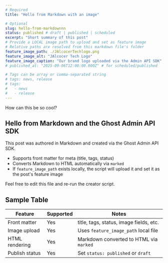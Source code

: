 ```yaml
---
# Required
title: "Hello from Markdown with an image"

# Optional
slug: hello-from-markdownnn
status: published # draft | published | scheduled
excerpt: "Short summary of this post"
# Provide a LOCAL image path to upload and set as feature image
# Relative paths are resolved from this markdown file's folder
feature_image_path: ./JAlcocerTechlogo.png
feature_image_alt: "JAlcocer Tech Logo"
feature_image_caption: "Our brand logo uploaded via the Admin API SDK"
# published_at: "2025-09-06T12:00:00.000Z" # for scheduled/published

# Tags can be array or comma-separated string
# tags: news, release
# tags:
#   - news
#   - release
---
```


How can this be so cool?

## Hello from Markdown and the Ghost Admin API SDK

This post was authored in Markdown and created via the Ghost Admin API SDK.

- Supports front matter for meta (title, tags, status)
- Converts Markdown to HTML automatically via `marked`
- If `feature_image_path` exists locally, the script will upload it and set it as the post's feature image

Feel free to edit this file and re-run the creator script.

## Sample Table

| Feature         | Supported | Notes                                      |
|-----------------|-----------|--------------------------------------------|
| Front matter    | Yes       | title, tags, status, image fields, etc.    |
| Image upload    | Yes       | Uses `feature_image_path` local file       |
| HTML rendering  | Yes       | Markdown converted to HTML via `marked`    |
| Publish status  | Yes       | Set `status: published` or `draft`         |
